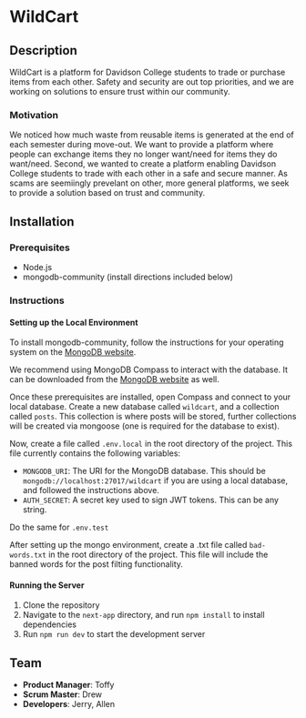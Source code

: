# WildCart

## Description

WildCart is a platform for Davidson College students to trade or purchase items from each other. Safety and security are out top priorities, and we are working on solutions to ensure trust within our community.

### Motivation

We noticed how much waste from reusable items is generated at the end of each semester during move-out. We want to provide a platform where people can exchange items they no longer want/need for items they do want/need. Second, we wanted to create a platform enabling Davidson College students to trade with each other in a safe and secure manner. As scams are seemiingly prevelant on other, more general platforms, we seek to provide a solution based on trust and community.

## Installation

### Prerequisites

- Node.js
- mongodb-community (install directions included below)

### Instructions

#### Setting up the Local Environment

To install mongodb-community, follow the instructions for your operating system on the [MongoDB website](https://www.mongodb.com/docs/manual/administration/install-community/).

We recommend using MongoDB Compass to interact with the database. It can be downloaded from the [MongoDB website](https://www.mongodb.com/products/tools/compass) as well.

Once these prerequisites are installed, open Compass and connect to your local database. Create a new database called `wildcart`, and a collection called `posts`. This collection is where posts will be stored, further collections will be created via mongoose (one is required for the database to exist).

Now, create a file called `.env.local` in the root directory of the project. This file currently contains the following variables:

- `MONGODB_URI`: The URI for the MongoDB database. This should be `mongodb://localhost:27017/wildcart` if you are using a local database, and followed the instructions above.
- `AUTH_SECRET`: A secret key used to sign JWT tokens. This can be any string.

Do the same for `.env.test`

After setting up the mongo environment, create a .txt file called `bad-words.txt` in the root directory of the project. This file will include the banned words for the post filting functionality.

#### Running the Server

1. Clone the repository
2. Navigate to the `next-app` directory, and run `npm install` to install dependencies
3. Run `npm run dev` to start the development server

## Team

- **Product Manager**: Toffy
- **Scrum Master**: Drew
- **Developers**: Jerry, Allen
